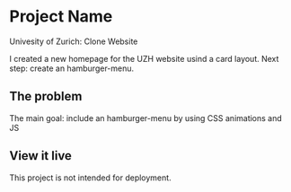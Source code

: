 # Project Name

Univesity of Zurich: Clone Website

I created a new homepage for the UZH website usind a card layout. Next step: create an hamburger-menu.

## The problem

The main goal: include an hamburger-menu by using CSS animations and JS

## View it live

This project is not intended for deployment.
